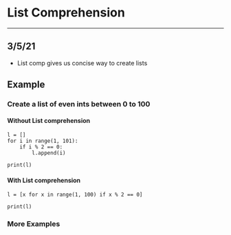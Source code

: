 # List Comprehension
***
## 3/5/21

- List comp gives us concise way to create lists

## Example
### Create a list of even ints between 0 to 100

#### Without List comprehension

    l = []
    for i in range(1, 101):
        if i % 2 == 0:
            l.append(i)

    print(l)

#### With List comprehension

    l = [x for x in range(1, 100) if x % 2 == 0]

    print(l)

### More Examples

    